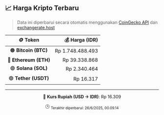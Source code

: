 

<!-- HARGA_KRIPTO -->
## 📈 Harga Kripto Terbaru

> Data ini diperbarui secara otomatis menggunakan [CoinGecko API](https://www.coingecko.com/) dan [exchangerate.host](https://exchangerate.host/)

<div align="center">

| 🪙 Token | 💰 Harga (IDR) |
|:------:|---------------:|
| 🟠 **Bitcoin (BTC)**   | Rp 1.748.488.493 |
| 🔵 **Ethereum (ETH)**  | Rp 39.338.868 |
| 🟣 **Solana (SOL)**    | Rp 2.340.464 |
| 🟢 **Tether (USDT)**   | Rp 16.317 |

---

💱 **Kurs Rupiah (USD → IDR)**: Rp 16.309

🕒 <sub>Terakhir diperbarui: 26/6/2025, 00.09.14</sub>

</div>
<!-- /HARGA_KRIPTO -->